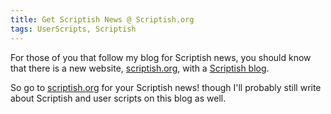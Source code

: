 ```yaml
---
title: Get Scriptish News @ Scriptish.org
tags: UserScripts, Scriptish
---
```

For those of you that follow my blog for Scriptish news, you should know that there is a new website, <a target="_blank" title="Scriptish.org" taget="_blank" rel="external" href="http://scriptish.org">scriptish.org</a>, with a <a target="_blank" title="Scriptish Blog" taget="_blank" rel="external" href="http://scriptish.org/blog">Scriptish blog</a>.
</p>
<p>
So go to <a target="_blank" title="Scriptish.org" taget="_blank" rel="external" href="http://scriptish.org">scriptish.org</a> for your Scriptish news!  though I'll probably still write about Scriptish and user scripts on this blog as well.
</p>
